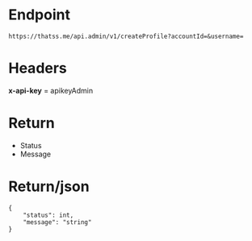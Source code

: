 # Endpoint
`https://thatss.me/api.admin/v1/createProfile?accountId=&username=`

# Headers
**x-api-key** = apikeyAdmin

# Return
- Status
- Message 

# Return/json
```
{
    "status": int,
    "message": "string"
}
```